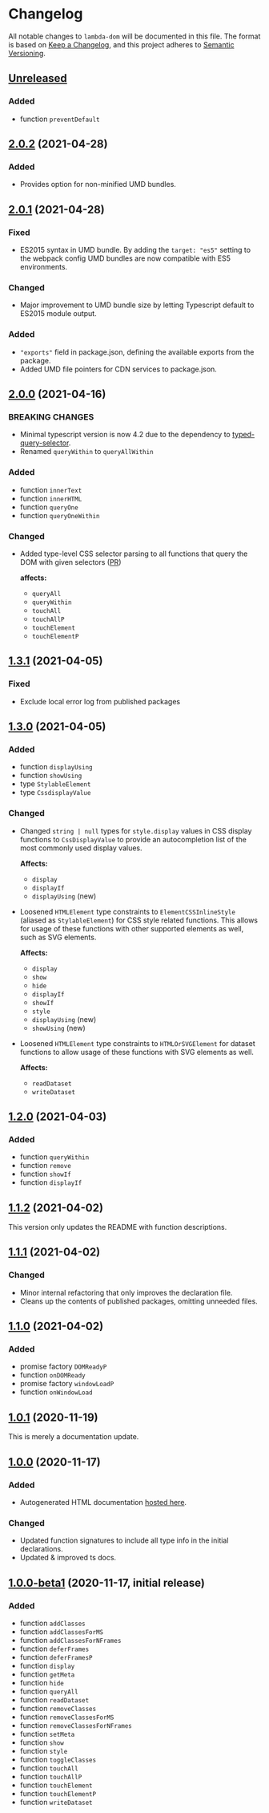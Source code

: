 # Changelog

All notable changes to `lambda-dom` will be documented in this file. The format is based on [Keep a Changelog](https://keepachangelog.com/en/1.0.0/),
and this project adheres to [Semantic Versioning](https://semver.org/spec/v2.0.0.html).

## [Unreleased]

### Added
- function `preventDefault`

## [2.0.2] (2021-04-28)

### Added

- Provides option for non-minified UMD bundles.

## [2.0.1] (2021-04-28)

### Fixed

- ES2015 syntax in UMD bundle. By adding the `target: "es5"` setting to the webpack config UMD bundles are now
compatible with ES5 environments.

### Changed

- Major improvement to UMD bundle size by letting Typescript default to ES2015 module output.

### Added

- `"exports"` field in package.json, defining the available exports from the package.
- Added UMD file pointers for CDN services to package.json.

## [2.0.0] (2021-04-16)

### BREAKING CHANGES

- Minimal typescript version is now 4.2 due to the dependency to [typed-query-selector](https://github.com/g-plane/typed-query-selector).
- Renamed `queryWithin` to `queryAllWithin`

### Added

- function `innerText`
- function `innerHTML`
- function `queryOne`
- function `queryOneWithin`

### Changed

- Added type-level CSS selector parsing to all functions that query the DOM with given selectors ([PR](https://github.com/JJWesterkamp/lambda-dom/pull/5))

  **affects:**
  - `queryAll`
  - `queryWithin`
  - `touchAll`
  - `touchAllP`
  - `touchElement`
  - `touchElementP`

## [1.3.1] (2021-04-05)

### Fixed

- Exclude local error log from published packages

## [1.3.0] (2021-04-05)

### Added

- function `displayUsing`
- function `showUsing`
- type `StylableElement`
- type `CssdisplayValue`

### Changed

- Changed `string | null` types for `style.display` values in CSS display functions to `CssDisplayValue` to
  provide an autocompletion list of the most commonly used display values.

  **Affects:**
  - `display`
  - `displayIf`
  - `displayUsing` (new)


- Loosened `HTMLElement` type constraints to `ElementCSSInlineStyle` (aliased as `StylableElement`) for
  CSS style related functions. This allows for usage of these functions with other supported elements as well,
  such as SVG elements.

  **Affects:**
  - `display`
  - `show`
  - `hide`
  - `displayIf`
  - `showIf`
  - `style`
  - `displayUsing` (new)
  - `showUsing` (new)


- Loosened `HTMLElement` type constraints to `HTMLOrSVGElement` for dataset functions to allow usage of these
  functions with SVG elements as well.

  **Affects:**
  - `readDataset`
  - `writeDataset`

## [1.2.0] (2021-04-03)

### Added

- function `queryWithin`
- function `remove`
- function `showIf`
- function `displayIf`

## [1.1.2] (2021-04-02)

This version only updates the README with function descriptions.

## [1.1.1] (2021-04-02)

### Changed

- Minor internal refactoring that only improves the declaration file.
- Cleans up the contents of published packages, omitting unneeded files.

## [1.1.0] (2021-04-02)

### Added

- promise factory `DOMReadyP`
- function `onDOMReady`
- promise factory `windowLoadP`
- function `onWindowLoad`

## [1.0.1] (2020-11-19)

This is merely a documentation update.

## [1.0.0] (2020-11-17)

### Added

- Autogenerated HTML documentation [hosted here][docs].

### Changed

- Updated function signatures to include all type info in the initial declarations.
- Updated & improved ts docs.

## [1.0.0-beta1] (2020-11-17, initial release)

### Added

- function `addClasses`
- function `addClassesForMS`
- function `addClassesForNFrames`
- function `deferFrames`
- function `deferFramesP`
- function `display`
- function `getMeta`
- function `hide`
- function `queryAll`
- function `readDataset`
- function `removeClasses`
- function `removeClassesForMS`
- function `removeClassesForNFrames`
- function `setMeta`
- function `show`
- function `style`
- function `toggleClasses`
- function `touchAll`
- function `touchAllP`
- function `touchElement`
- function `touchElementP`
- function `writeDataset`


[docs]: https://jjwesterkamp.github.io/lambda-dom/

[Unreleased]: https://github.com/JJWesterkamp/lambda-dom/compare/v2.0.2...HEAD
[2.0.2]: https://github.com/JJWesterkamp/lambda-dom/compare/v2.0.1...v2.0.2
[2.0.1]: https://github.com/JJWesterkamp/lambda-dom/compare/v2.0.0...v2.0.1
[2.0.0]: https://github.com/JJWesterkamp/lambda-dom/compare/v1.3.1...v2.0.0
[1.3.1]: https://github.com/JJWesterkamp/lambda-dom/compare/v1.3.0...v1.3.1
[1.3.0]: https://github.com/JJWesterkamp/lambda-dom/compare/v1.2.0...v1.3.0
[1.2.0]: https://github.com/JJWesterkamp/lambda-dom/compare/v1.1.2...v1.2.0
[1.1.2]: https://github.com/JJWesterkamp/lambda-dom/compare/v1.1.1...v1.1.2
[1.1.1]: https://github.com/JJWesterkamp/lambda-dom/compare/v1.1.0...v1.1.1
[1.1.0]: https://github.com/JJWesterkamp/lambda-dom/compare/v1.0.1...v1.1.0
[1.0.1]: https://github.com/JJWesterkamp/lambda-dom/compare/v1.0.0...v1.0.1
[1.0.0]: https://github.com/JJWesterkamp/lambda-dom/compare/v1.0.0-beta1...v1.0.0
[1.0.0-beta1]: https://github.com/JJWesterkamp/lambda-dom/tree/v1.0.0-beta1
